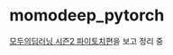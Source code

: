 # momodeep_pytorch
[모두의딥러닝 시즌2 파이토치편](https://deeplearningzerotoall.github.io/season2/lec_pytorch.html)을 보고 정리 중
